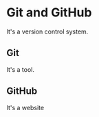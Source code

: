 # Git and GitHub

It's a version control system.

## Git  

It's a tool.


## GitHub

It's a website
